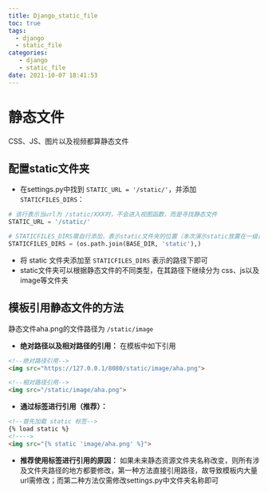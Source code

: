 ```yaml
---
title: Django_static_file
toc: true
tags:
  - django
  - static_file
categories:
   - django
   - static_file
date: 2021-10-07 18:41:53
---
```

# 静态文件
CSS、JS、图片以及视频都算静态文件
## 配置static文件夹
* 在settings.py中找到 `STATIC_URL = '/static/'`，并添加 `STATICFILES_DIRS`：
```python
# 该行表示当url为 /static/XXX时，不会进入视图函数，而是寻找静态文件
STATIC_URL = '/static/' 

# STATICFILES_DIRS需自行添加，表示static文件夹的位置（本次演示static放置在一级目录下）
STATICFILES_DIRS = (os.path.join(BASE_DIR, 'static'),)
```
* 将 static 文件夹添加至 `STATICFILES_DIRS` 表示的路径下即可
* static文件夹可以根据静态文件的不同类型，在其路径下继续分为 css、js以及image等文件夹
## 模板引用静态文件的方法
静态文件aha.png的文件路径为 `/static/image`
* **绝对路径以及相对路径的引用：** 在模板中如下引用
```html
<!--绝对路径引用-->
<img src="https://127.0.0.1/8080/static/image/aha.png">

<!--相对路径引用-->
<img src="/static/image/aha.png">
```
* **通过标签进行引用（推荐）：**  
```html
<!--首先加载 static 标签-->
{% load static %}
<!---->
<img src="{% static 'image/aha.png' %}">
```
* **推荐使用标签进行引用的原因：** 如果未来静态资源文件夹名称改变，则所有涉及文件夹路径的地方都要修改，第一种方法直接引用路径，故导致模板内大量url需修改；而第二种方法仅需修改settings.py中文件夹名称即可